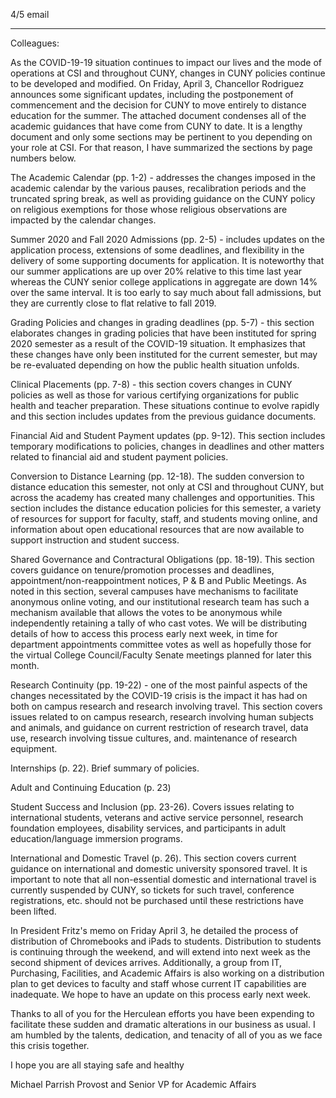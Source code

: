 4/5 email

----

Colleagues:

As the ​COVID-19-19 situation continues to impact our lives and the mode of operations at CSI and throughout CUNY, changes in CUNY policies continue to be developed and modified. On Friday, April 3, Chancellor Rodriguez announces some significant updates, including the postponement of commencement and the decision for CUNY to move entirely to distance education for the summer. The attached document condenses all of the academic guidances that have come from CUNY to date. It is a lengthy document and only some sections may be pertinent to you depending on your role at CSI. For that reason, I have summarized the sections by page numbers below.

The Academic Calendar (pp. 1-2) - addresses the changes imposed in the academic calendar by the various pauses, recalibration periods and the truncated spring break, as well as providing guidance on the CUNY policy on religious exemptions for those whose religious observations are impacted by the calendar changes.

Summer 2020 and Fall 2020 Admissions (pp. 2-5) - includes updates on the application process, extensions of some deadlines, and flexibility in the delivery of some supporting documents for application. It is noteworthy that our summer applications are up over 20% relative to this time last year whereas the CUNY senior college applications in aggregate are down 14% over the same interval. It is too early to say much about fall admissions, but they are currently close to flat relative to fall 2019. 

Grading Policies and changes in grading deadlines (pp. 5-7) - this section elaborates changes in grading policies that have been instituted for spring 2020 semester as a result of the COVID-19 situation. It emphasizes that these changes have only been instituted for the current semester, but may be re-evaluated depending on how the public health situation unfolds.

Clinical Placements (pp. 7-8) - this section covers changes in CUNY policies as well as those for various certifying organizations for public health and teacher preparation. These situations continue to evolve rapidly and this section includes updates from the previous guidance documents. 

Financial Aid and Student Payment updates (pp. 9-12). This section includes temporary modifications to policies, changes in deadlines and other matters related to financial aid and student payment policies. 

Conversion to Distance Learning (pp. 12-18). The sudden conversion to distance education this semester, not only at CSI and throughout CUNY, but across the academy has created many challenges and opportunities. This section includes the distance education policies for this semester, a variety of resources for support for faculty, staff, and students moving online, and information about open educational resources that are now available to support instruction and student success.

Shared Governance and Contractural Obligations (pp. 18-19). This section covers guidance on tenure/promotion processes and deadlines, appointment/non-reappointment notices, P & B and Public Meetings. As noted in this section, several campuses have mechanisms to facilitate anonymous online voting, and our institutional research team has such a mechanism available that allows the votes to be anonymous while independently retaining a tally of who cast votes. We will be distributing details of how to access this process early next week, in time for department appointments committee votes as well as hopefully those for the virtual College Council/Faculty Senate meetings planned for later this month.

Research Continuity (pp. 19-22) - one of the most painful aspects of the changes necessitated by the COVID-19 crisis is the impact it has had on both on campus research and research involving travel. This section covers issues related to on campus research, research involving human subjects and animals, and guidance on current restriction of research travel, data use, research involving tissue cultures, and. maintenance of research equipment. 

Internships (p. 22). Brief summary of policies. 

Adult and Continuing Education (p. 23)

Student Success and Inclusion (pp. 23-26). Covers issues relating to international students, veterans and active service personnel, research foundation employees, disability services, and participants in adult education/language immersion programs. 

International and Domestic Travel (p. 26). This section covers current guidance on international and domestic university sponsored travel. It is important to note that all non-essential domestic and international travel is currently suspended by CUNY, so tickets for such travel, conference registrations, etc. should not be purchased until these restrictions have been lifted.

In President Fritz's memo on Friday April 3, he detailed the process of distribution of Chromebooks and iPads to students. Distribution to students is continuing through the weekend, and will extend into next week as the second shipment of devices arrives. Additionally, a group from IT, Purchasing, Facilities, and Academic Affairs is also working on a distribution plan to get devices to faculty and staff whose current IT capabilities are inadequate. We hope to have an update on this process early next week. 

Thanks to all of you for the Herculean efforts you have been expending to facilitate these sudden and dramatic alterations in our business as usual. I am humbled by the talents, dedication, and tenacity of all of you as we face this crisis together.

I hope you are all staying safe and healthy​

Michael Parrish
Provost and Senior VP for Academic Affairs​
